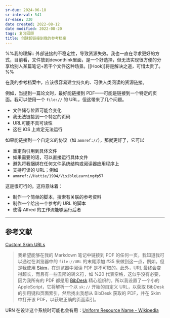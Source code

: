 ```yaml
---
sr-due: 2024-06-18
sr-interval: 541
sr-ease: 330
date created: 2022-08-12
date modified: 2022-08-20
tags: 复习回顾
title: 创建超链接到我的参考档案
---
```


%%我的理解:: 外部链接的不稳定性，导致资源失效。我也一直在寻求更好的方式，目前看，文件放到devonthink里面，是一个好选择，但无法实现很方便的分享给别人某篇笔记+若干个文件这种场景。[[Hook]]将是解决之道，可惜太贵了。%%

在我的参考档案中，应该很容易建立持久的、可供人类阅读的资源链接。

例如，当提到一篇论文时，最好能链接到 PDF——可能是链接到一个特定的页面。我可以使用一个 `file://` 的 URL，但这带来了几个问题。

- 文件储存位置可能会变化
- 我无法链接到一个特定的页码
- URL可能不具可读性
- 这在 iOS 上肯定无法运行

如果能链接到一个自定义的协议（如 `ammref://`），那就更好了，它可以

- 重定向引用到具体文件
- 如果需要的话，可以直接运行具体文件
- 避免将我捆绑在任何文件系统结构或阅读器应用程序上
- 支持可读的 URL；例如
- `ammref://Hattie/1994/VisibleLearning#p57`

这是很可行的。这将意味着：

- 制作一个简单的脚本，搜索有关联的参考资料
- 制作一个给出一个参考的 URL 的脚本
- 使得 Alfred 的工作流能够运行后者

___

## 参考文献

[Custom Skim URLs](http://www.dansheffler.com/blog/2014-07-02-custom-skim-urls/)

> 我希望能够在我的 Markdown 笔记中链接到 PDF 的任何一页，我知道我可以通过在浏览器中的 `file://URL` 的末尾添加 #35 来做到这一点，例如。但是我使用 [Skim](http://skim-app.sourceforge.net/)，在浏览器中阅读 PDF 是不可取的。此外，URL 最终会变得超长，而且有一些丑陋的转义符，如 %20 代表空格，这似乎没有必要，因为我所有的 PDF 都是用 [BibDesk](http://bibdesk.sourceforge.net/) 精心组织的。所以我设置了一个小的 AppleScript，它将解析一个以 `sk://` 开始的自定义 URL，以获取 BibDesk 的引用键和页面索引，然后找出我想从 BibDesk 获取的 PDF，并在 Skim 中打开该 PDF，以获取正确的页面索引。

URN 在设计这个系统时可能也会有用：[Uniform Resource Name - Wikipedia](https://en.wikipedia.org/wiki/Uniform_Resource_Name)
